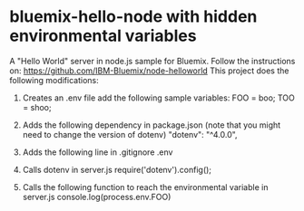 bluemix-hello-node with hidden environmental variables
================================================================================

A "Hello World" server in node.js sample for Bluemix.
Follow the instructions on: https://github.com/IBM-Bluemix/node-helloworld
This project does the following modifications:
1) Creates an .env file add the following sample variables:
FOO = boo;
TOO = shoo;

2) Adds the following dependency in package.json (note that you might need to change the version of dotenv)
"dotenv": "^4.0.0",

3) Adds the following line in .gitignore
.env

4) Calls dotenv in server.js 
require('dotenv').config();

5) Calls the following function to reach the environmental variable in server.js
console.log(process.env.FOO)
